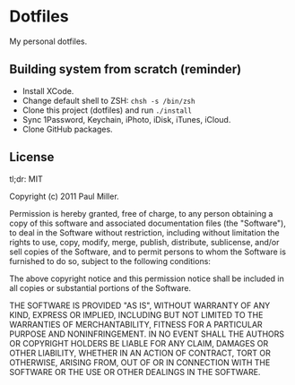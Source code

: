 # Dotfiles
My personal dotfiles.

## Building system from scratch (reminder)

- Install XCode.
- Change default shell to ZSH: ```chsh -s /bin/zsh```
- Clone this project (dotfiles) and run ```./install```
- Sync 1Password, Keychain, iPhoto, iDisk, iTunes, iCloud.
- Clone GitHub packages.

## License

tl;dr: MIT

Copyright (c) 2011 Paul Miller.

Permission is hereby granted, free of charge, to any person obtaining a copy of this software and associated documentation files (the "Software"), to deal in the Software without restriction, including without limitation the rights to use, copy, modify, merge, publish, distribute, sublicense, and/or sell copies of the Software, and to permit persons to whom the Software is furnished to do so, subject to the following conditions:

The above copyright notice and this permission notice shall be included in all copies or substantial portions of the Software.

THE SOFTWARE IS PROVIDED "AS IS", WITHOUT WARRANTY OF ANY KIND, EXPRESS OR IMPLIED, INCLUDING BUT NOT LIMITED TO THE WARRANTIES OF MERCHANTABILITY, FITNESS FOR A PARTICULAR PURPOSE AND NONINFRINGEMENT. IN NO EVENT SHALL THE AUTHORS OR COPYRIGHT HOLDERS BE LIABLE FOR ANY CLAIM, DAMAGES OR OTHER LIABILITY, WHETHER IN AN ACTION OF CONTRACT, TORT OR OTHERWISE, ARISING FROM, OUT OF OR IN CONNECTION WITH THE SOFTWARE OR THE USE OR OTHER DEALINGS IN THE SOFTWARE.
